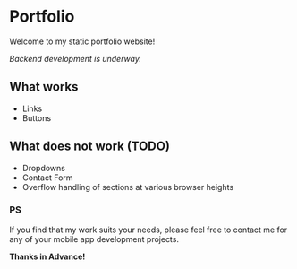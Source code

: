 # Portfolio

Welcome to my static portfolio website! 

*Backend development is underway.*

## What works
- Links
- Buttons

## What does not work (TODO)
- Dropdowns
- Contact Form
- Overflow handling of sections at various browser heights

### PS

If you find that my work suits your needs, please feel free to contact me for any of your mobile app development projects.

**Thanks in Advance!**
